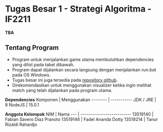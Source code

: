 # Tugas Besar 1 - Strategi Algoritma - IF2211
**TBA**



## Tentang Program
- Program untuk menjalankan game utama membutuhkan dependencies yang dilist pada tabel dibawah.
- Program dapat dijalankan secara langsung dengan menjalankan *run.bat* pada OS Windows.
- Tugas besar ini juga tersedia pada [repository github](https://github.com/Lock1/Stima1-IF2211).
- Direkomendasikan untuk menggunakan visualizer ketika ingin melihat match yang telah dijalankan pada program utama.



**Dependencies**
Komponen  | Menggunakan
--------  | -----------
JDK / JRE | 8
NodeJS    | 15.0.1


**Anggota Kelompok**
NIM      | Nama
---      | --------------------------
13519140 | Fabian Savero Diaz Pranoto
13519146 | Fadel Ananda Dotty
13519214 | Tanur Rizaldi Rahardjo




<!--
### Release
[v1.0](https://github.com/Lock1/Logif-IF2121/releases/tag/v1.0)


### Tentang Program
- Release versi **1.0** menandai bahwa release tersebut adalah **program yang dikumpulkan** ketika deadline, tanpa perubahan.
- **Tidak disarankan untuk menjalankan program menggunakan terminal gprolog pada windows.**
- Program ini menggunakan fitur pergerakan kursor & coloring ANSI dan Unicode box-drawing character yang hanya dapat ditampilkan pada terminal yang mensupportnya.
- Jika menggunakan terminal yang tidak mensupportnya, **sangat disarankan** untuk mendisable semua UI yang menggunakan kedua fitur diatas.
- Program diuji dan didevelop dengan **WSL**.
- Pastikan Distro menggunakan GLIBC versi **2.29** keatas (Untuk Ubuntu, 20.04+).
- Jalankan linux executable play untuk mencoba permainan, **good luck have fun!**

### Style kode
- Program ini menggunakan camel-case, dikarenakan tidak mengetahui prolog menggunakan snake-case.
- Kode blok **or** yang besar, digunakan indentasi dan bracket untuk memperjelas kode.


<!-- put some random isekai'd human and amulet of yendor here


## Snapshot
**Now Loading** \
![UI](/other/img/loading.gif) \

**UI & Movement** \
![UI](/other/img/movement.gif) \

**Battle** \
![UI](/other/img/battle.gif) \

**I think I see it somewhere...** :thinking: \
![UI](/other/img/portal.gif)



## Informasi Dasar
Data                 | Isi
----                 | ---
Tahun Ajaran         | 2021
Tanggal Mulai        | 9 November 2020
Tanggal Selesai      | 25 November 2020
Tanggal Pengumpulan  | 27 November 2020
Kelas                | 2
Dosen                | Fariska Zakhralativa Ruskanda
Asisten              | TBA
Nama Kelompok        | send help
Kelompok             | 6


**Anggota Kelompok**
NIM      | Nama
---      | ------------------
13519146 | Fadel Ananda Dotty
13519170 | La Ode Rajuh Emoko
13519178 | Akeyla Pradia Naufal
13519214 | Tanur Rizaldi Rahardjo


**Tools yang digunakan**
Komponen                      | Menggunakan
--------                      | -----------
Windows Subsystem for Linux   | 2
Ubuntu                        | 20.04
GNU/Prolog                    | 1.4.5
Ascgen2                       | 2.0.0


**Dependencies**
Komponen | Menggunakan
-------- | -----------
GLIBC    | 2.29

Program ini tidak membutuhkan library eksternal \
Seluruh program dikoding menggunakan
fitur standard GNU/Prolog.


## Spesifikasi
**Status : Done** :green_square: \
**10 / 10**
Spesifikasi               | Status
-----------               | ------
Character & Class system  | :green_square:
Map & Draw procedure      | :green_square:
Inventory                 | :green_square:
Items                     | :green_square:
Enemy                     | :green_square:
Quest                     | :green_square:
Exploration Mechanism     | :green_square:
Battle Mechanism          | :green_square:
Store                     | :green_square:
Goal & Fail state         | :green_square:


**Bonus** \
**Status : Done** :green_square:
Spesifikasi   | Status
-----------   | ------
Effect Potion | :green_square:
Monster Zone  | :green_square:
Teleport      | :green_square:
Save & Load   | :green_square:



**Extras**
Spesifikasi           | Status
-----------           | ------
Raw movement mode     | :green_square:
Basic map UI          | :green_square:
Critical & Dodge Stat | :green_square:
Balancing             | :green_square:
Floor system          | :green_square:
Equipment UI          | :green_square:


## Laporan
**Status : Done** :green_square: \
**3 / 3**
Bab                   | Status
---                   | ------
Penjelasan Command    | :green_square:
Skenario Penggunaan   | :green_square:
Snapshot              | :green_square:


### Fun Fact
- Program ini juga berisi cheat dari beberapa game yang cukup terkenal.
- Banyak hal diprogram ini dibuat dengan referensi game ataupun anime, cobalah temukan referensi tersebut :)
###### Ya, game ini merupakan direct reference untuk rogue. (Dengan mix-max spesifikasi tentunya)

-->
